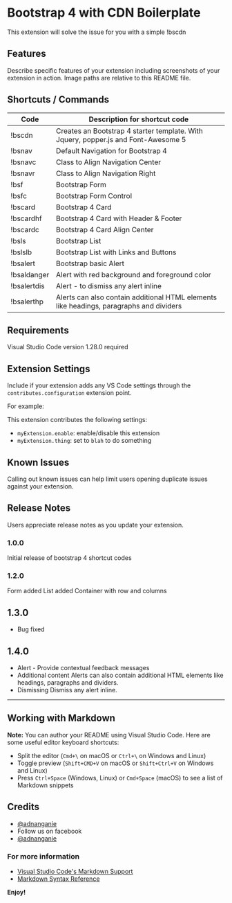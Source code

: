 # Bootstrap 4 with CDN Boilerplate

This extension will solve the issue for you with a simple !bscdn

## Features

Describe specific features of your extension including screenshots of your extension in action. Image paths are relative to this README file.

## Shortcuts / Commands

| Code      	| Description for shortcut code |
| -------------------------  | ----------------------------------------------------- |
| !bscdn      	| Creates an Bootstrap 4 starter template. With Jquery, popper.js and Font-Awesome 5 
| !bsnav     	| Default Navigation for Bootstrap 4 |
| !bsnavc    	| Class to Align Navigation Center   |
| !bsnavr    	| Class to Align Navigation Right    |                                 
| !bsf    	    | Bootstrap Form |
| !bsfc    	    | Bootstrap Form Control |
| !bscard       | Bootstrap 4 Card  |
| !bscardhf     | Bootstrap 4 Card with Header & Footer  |
| !bscardc      | Bootstrap 4 Card Align Center   |
| !bsls         | Bootstrap List  |
| !bslslb       | Bootstrap List with Links and Buttons  |
| !bsalert      | Bootstrap basic Alert |
| !bsaldanger   | Alert with red background and foreground color |
| !bsalertdis   | Alert -  to dismiss any alert inline |
| !bsalerthp    | Alerts can also contain additional HTML elements like headings, paragraphs and dividers |

## Requirements

Visual Studio Code version 1.28.0 required

## Extension Settings

Include if your extension adds any VS Code settings through the `contributes.configuration` extension point.

For example:

This extension contributes the following settings:

* `myExtension.enable`: enable/disable this extension
* `myExtension.thing`: set to `blah` to do something

## Known Issues

Calling out known issues can help limit users opening duplicate issues against your extension.

## Release Notes

Users appreciate release notes as you update your extension.

### 1.0.0

Initial release of bootstrap 4 shortcut codes

### 1.2.0

Form added
List added
Container with row and columns

## 1.3.0
- Bug fixed

## 1.4.0
- Alert - Provide contextual feedback messages
- Additional content
    Alerts can also contain additional HTML elements like headings, paragraphs and dividers.
- Dismissing
    Dismiss any alert inline.

-----------------------------------------------------------------------------------------------------------

## Working with Markdown

**Note:** You can author your README using Visual Studio Code.  Here are some useful editor keyboard shortcuts:

* Split the editor (`Cmd+\` on macOS or `Ctrl+\` on Windows and Linux)
* Toggle preview (`Shift+CMD+V` on macOS or `Shift+Ctrl+V` on Windows and Linux)
* Press `Ctrl+Space` (Windows, Linux) or `Cmd+Space` (macOS) to see a list of Markdown snippets

## Credits

- [@adnanganie](https://github.com/adnanganie)
- Follow us on facebook
- [@adnanganie](https://facebook.com/adnanganie)

### For more information

* [Visual Studio Code's Markdown Support](http://code.visualstudio.com/docs/languages/markdown)
* [Markdown Syntax Reference](https://help.github.com/articles/markdown-basics/)

**Enjoy!**
